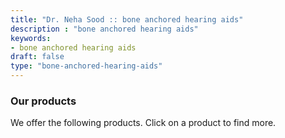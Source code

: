 ```yaml
---
title: "Dr. Neha Sood :: bone anchored hearing aids"
description : "bone anchored hearing aids" 
keywords:
- bone anchored hearing aids
draft: false
type: "bone-anchored-hearing-aids"
---
```


### Our products

We offer the following products. Click on a product to find more.